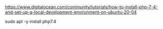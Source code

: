 https://www.digitalocean.com/community/tutorials/how-to-install-php-7-4-and-set-up-a-local-development-environment-on-ubuntu-20-04

sudo apt -y install php7.4